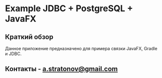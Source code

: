 # Example JDBC + PostgreSQL + JavaFX
## Краткий обзор
Данное приложение предназначено для примера связки JavaFX, Gradle и JDBC.
## Контакты - a.stratonov@gmail.com